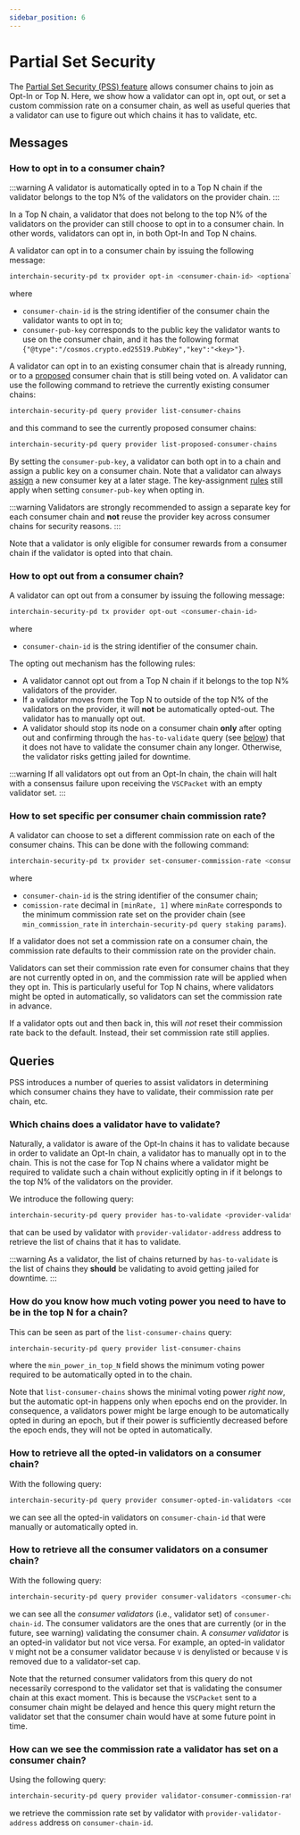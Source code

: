 ```yaml
---
sidebar_position: 6
---
```


# Partial Set Security

The [Partial Set Security (PSS) feature](../features/partial-set-security.md) allows consumer chains to join as Opt-In or Top N.
Here, we show how a validator can opt in, opt out, or set a custom commission rate on a consumer chain, as well
as useful queries that a validator can use to figure out which chains it has to validate, etc.

## Messages

### How to opt in to a consumer chain?

:::warning
A validator is automatically opted in to a Top N chain if the validator belongs to the top N% of the validators on the provider chain.
:::

In a Top N chain, a validator that does not belong to the top N% of the validators on the provider can still choose
to opt in to a consumer chain. In other words, validators can opt in, in both Opt-In and Top N chains.

A validator can opt in to a consumer chain by issuing the following message:
```bash
interchain-security-pd tx provider opt-in <consumer-chain-id> <optional consumer-pub-key>
```

where
- `consumer-chain-id` is the string identifier of the consumer chain the validator wants to opt in to;
- `consumer-pub-key` corresponds to the public key the validator wants to use on the consumer chain, and it has the
following format `{"@type":"/cosmos.crypto.ed25519.PubKey","key":"<key>"}`.

A validator can opt in to an existing consumer chain that is already running, or to a [proposed](../features/proposals.md)
consumer chain that is still being voted on. A validator can use the following command to retrieve the currently existing
consumer chains:
```bash
interchain-security-pd query provider list-consumer-chains
```
and this command to see the currently proposed consumer chains:
```bash
interchain-security-pd query provider list-proposed-consumer-chains
```

By setting the `consumer-pub-key`, a validator can both opt in to a chain and assign a
public key on a consumer chain. Note that a validator can always [assign](../features/key-assignment.md)
a new consumer key at a later stage. The key-assignment [rules](../features/key-assignment.md#rules)
still apply when setting `consumer-pub-key` when opting in.

:::warning
Validators are strongly recommended to assign a separate key for each consumer chain
and **not** reuse the provider key across consumer chains for security reasons.
:::

Note that a validator is only eligible for consumer rewards from a consumer chain if the validator is opted into that chain.

### How to opt out from a consumer chain?

A validator can opt out from a consumer by issuing the following message:

```bash
interchain-security-pd tx provider opt-out <consumer-chain-id>
```
where
- `consumer-chain-id` is the string identifier of the consumer chain.

The opting out mechanism has the following rules:

- A validator cannot opt out from a Top N chain if it belongs to the top N% validators of the provider.
- If a validator moves from the Top N to outside of the top N% of the validators on the provider, it will **not**
be automatically opted-out. The validator has to manually opt out.
- A validator should stop its node on a consumer chain **only** after opting out and confirming through the `has-to-validate`
query (see [below](./partial-set-security-for-validators.md#which-chains-does-a-validator-have-to-validate)) that it does
not have to validate the consumer chain any longer. Otherwise, the validator risks getting jailed for downtime.

:::warning
If all validators opt out from an Opt-In chain, the chain will halt with a consensus failure upon receiving the `VSCPacket` with an empty validator set.
:::

### How to set specific per consumer chain commission rate?

A validator can choose to set a different commission rate on each of the consumer chains.
This can be done with the following command:
```bash
interchain-security-pd tx provider set-consumer-commission-rate <consumer-chain-id> <commission-rate>
```
where

- `consumer-chain-id` is the string identifier of the consumer chain;
- `comission-rate` decimal in `[minRate, 1]` where `minRate` corresponds to the minimum commission rate set on the
provider chain (see `min_commission_rate` in `interchain-security-pd query staking params`).

If a validator does not set a commission rate on a consumer chain, the commission rate defaults to their commission rate on the provider chain.

Validators can set their commission rate even for consumer chains that they are not currently opted in on, and the commission rate will be applied when they opt in. This is particularly useful for Top N chains, where validators might be opted in automatically,
so validators can set the commission rate in advance.

If a validator opts out and then back in, this will *not* reset their commission rate back to the default. Instead, their
set commission rate still applies.

## Queries

PSS introduces a number of queries to assist validators in determining which consumer chains they have to validate, their commission rate per chain, etc.

### Which chains does a validator have to validate?

Naturally, a validator is aware of the Opt-In chains it has to validate because in order to validate an Opt-In chain,
a validator has to manually opt in to the chain. This is not the case for Top N chains where a validator might be required
to validate such a chain without explicitly opting in if it belongs to the top N% of the validators on the provider.

We introduce the following query:
```bash
interchain-security-pd query provider has-to-validate <provider-validator-address>
```
that can be used by validator with `provider-validator-address` address to retrieve the list of chains that it has to validate.

:::warning
As a validator, the list of chains returned by `has-to-validate` is the list of chains they **should** be validating to avoid
getting jailed for downtime.
:::

### How do you know how much voting power you need to have to be in the top N for a chain?

This can be seen as part of the `list-consumer-chains` query:
```bash
interchain-security-pd query provider list-consumer-chains
```
where the `min_power_in_top_N` field shows the minimum voting power required to be
automatically opted in to the chain.

Note that `list-consumer-chains` shows the minimal voting power *right now*, but
the automatic opt-in happens only when epochs end on the provider.
In consequence, a validators power might be large enough to be automatically opted in
during an epoch, but if their power is sufficiently decreased before the epoch ends,
they will not be opted in automatically.

### How to retrieve all the opted-in validators on a consumer chain?

With the following query:
```bash
interchain-security-pd query provider consumer-opted-in-validators <consumer-chain-id>
```
we can see all the opted-in validators on `consumer-chain-id` that were manually or automatically opted in.

### How to retrieve all the consumer validators on a consumer chain?

With the following query:
```bash
interchain-security-pd query provider consumer-validators <consumer-chain-id>
```
we can see all the _consumer validators_ (i.e., validator set) of `consumer-chain-id`. The consumer validators are the 
ones that are currently (or in the future, see warning) validating the consumer chain. A _consumer validator_ is an opted-in
validator but not vice versa. For example, an opted-in validator `V` might not be a consumer validator because `V` is
denylisted or because `V` is removed due to a validator-set cap. 

Note that the returned consumer validators from this query do not necessarily correspond to the validator set that is 
validating the consumer chain at this exact moment. This is because the `VSCPacket` sent to a consumer chain might be
delayed and hence this query might return the validator set that the consumer chain would have at some future
point in time.

### How can we see the commission rate a validator has set on a consumer chain?

Using the following query:
```bash
interchain-security-pd query provider validator-consumer-commission-rate <consumer-chain-id> <provider-validator-address>
```
we retrieve the commission rate set by validator with `provider-validator-address` address on `consumer-chain-id`.
